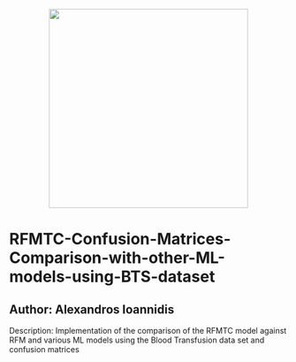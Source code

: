<p align="center">
<img src="https://github.com/it21208/RFMTC-Implementation-Using-the-CDNOW-dataset/blob/master/rfmtc_logo.png" width="360">
</p>

# RFMTC-Confusion-Matrices-Comparison-with-other-ML-models-using-BTS-dataset
## Author: Alexandros Ioannidis

Description: Implementation of the comparison of the RFMTC model against RFM and various ML models using the Blood Transfusion data set and confusion matrices
